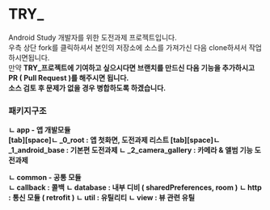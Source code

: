 # TRY_

Android Study 개발자를 위한 도전과제 프로젝트입니다. <BR>
우측 상단 fork를 클릭하셔서 본인의 저장소에 소스를 가져가신 다음 clone하셔서 작업하시면됩니다.<BR>
만약 <b>TRY_프로젝트<b>에 기여하고 싶으시다면 브랜치를 만드신 다음 기능을 추가하시고 PR ( Pull Request )를 해주시면 됩니다.<br>
소스 검토 후 문제가 없을 경우 병합하도록 하겠습니다.

### 패키지구조
ㄴ app - 앱 개발모듈<BR>
  [tab][space]ㄴ _0_root : 앱 첫화면, 도전과제 리스트
  [tab][space]ㄴ _1_android_base : 기본편 도전과제
  <t>ㄴ _2_camera_gallery : 카메라 & 앨범 기능 도전과제
  
ㄴ common - 공통 모듈<BR>
  <t>ㄴ callback : 콜백
  <t>ㄴ database : 내부 디비 ( sharedPreferences, room )
  <t>ㄴ http : 통신 모듈 ( retrofit )
  <t>ㄴ util : 유틸리티
  <t>ㄴ view : 뷰 관련 유틸
